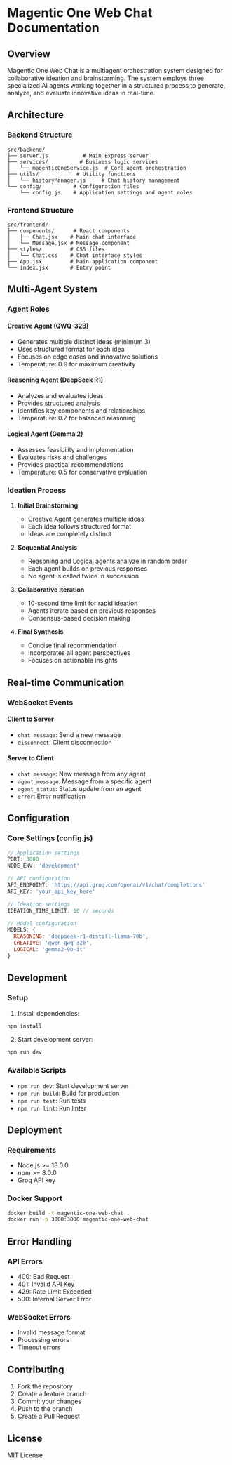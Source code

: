 # Magentic One Web Chat Documentation

## Overview
Magentic One Web Chat is a multiagent orchestration system designed for collaborative ideation and brainstorming. The system employs three specialized AI agents working together in a structured process to generate, analyze, and evaluate innovative ideas in real-time.

## Architecture

### Backend Structure
```
src/backend/
├── server.js           # Main Express server
├── services/          # Business logic services
│   └── magenticOneService.js  # Core agent orchestration
├── utils/            # Utility functions
│   └── historyManager.js     # Chat history management
└── config/          # Configuration files
    └── config.js    # Application settings and agent roles
```

### Frontend Structure
```
src/frontend/
├── components/      # React components
│   ├── Chat.jsx    # Main chat interface
│   └── Message.jsx # Message component
├── styles/         # CSS files
│   └── Chat.css    # Chat interface styles
├── App.jsx         # Main application component
└── index.jsx       # Entry point
```

## Multi-Agent System

### Agent Roles

#### Creative Agent (QWQ-32B)
- Generates multiple distinct ideas (minimum 3)
- Uses structured format for each idea
- Focuses on edge cases and innovative solutions
- Temperature: 0.9 for maximum creativity

#### Reasoning Agent (DeepSeek R1)
- Analyzes and evaluates ideas
- Provides structured analysis
- Identifies key components and relationships
- Temperature: 0.7 for balanced reasoning

#### Logical Agent (Gemma 2)
- Assesses feasibility and implementation
- Evaluates risks and challenges
- Provides practical recommendations
- Temperature: 0.5 for conservative evaluation

### Ideation Process

1. **Initial Brainstorming**
   - Creative Agent generates multiple ideas
   - Each idea follows structured format
   - Ideas are completely distinct

2. **Sequential Analysis**
   - Reasoning and Logical agents analyze in random order
   - Each agent builds on previous responses
   - No agent is called twice in succession

3. **Collaborative Iteration**
   - 10-second time limit for rapid ideation
   - Agents iterate based on previous responses
   - Consensus-based decision making

4. **Final Synthesis**
   - Concise final recommendation
   - Incorporates all agent perspectives
   - Focuses on actionable insights

## Real-time Communication

### WebSocket Events

#### Client to Server
- `chat message`: Send a new message
- `disconnect`: Client disconnection

#### Server to Client
- `chat message`: New message from any agent
- `agent_message`: Message from a specific agent
- `agent_status`: Status update from an agent
- `error`: Error notification

## Configuration

### Core Settings (config.js)
```javascript
// Application settings
PORT: 3000
NODE_ENV: 'development'

// API configuration
API_ENDPOINT: 'https://api.groq.com/openai/v1/chat/completions'
API_KEY: 'your_api_key_here'

// Ideation settings
IDEATION_TIME_LIMIT: 10 // seconds

// Model configuration
MODELS: {
  REASONING: 'deepseek-r1-distill-llama-70b',
  CREATIVE: 'qwen-qwq-32b',
  LOGICAL: 'gemma2-9b-it'
}
```

## Development

### Setup
1. Install dependencies:
```bash
npm install
```

2. Start development server:
```bash
npm run dev
```

### Available Scripts
- `npm run dev`: Start development server
- `npm run build`: Build for production
- `npm run test`: Run tests
- `npm run lint`: Run linter

## Deployment

### Requirements
- Node.js >= 18.0.0
- npm >= 8.0.0
- Groq API key

### Docker Support
```bash
docker build -t magentic-one-web-chat .
docker run -p 3000:3000 magentic-one-web-chat
```

## Error Handling

### API Errors
- 400: Bad Request
- 401: Invalid API Key
- 429: Rate Limit Exceeded
- 500: Internal Server Error

### WebSocket Errors
- Invalid message format
- Processing errors
- Timeout errors

## Contributing

1. Fork the repository
2. Create a feature branch
3. Commit your changes
4. Push to the branch
5. Create a Pull Request

## License
MIT License